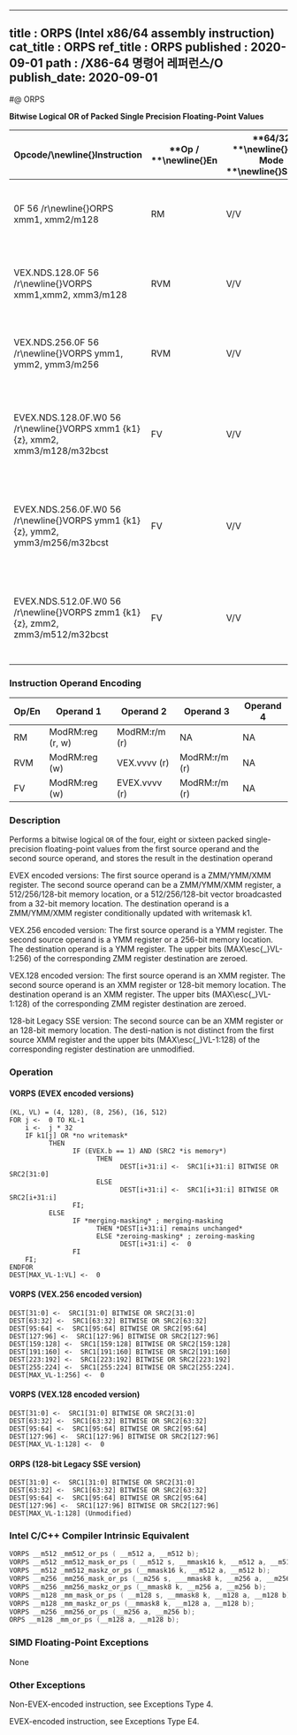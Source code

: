 ----------------------------
title : ORPS (Intel x86/64 assembly instruction)
cat_title : ORPS
ref_title : ORPS
published : 2020-09-01
path : /X86-64 명령어 레퍼런스/O
publish_date: 2020-09-01
----------------------------
#@ ORPS

**Bitwise Logical OR of Packed Single Precision Floating-Point Values**

|**Opcode/**\newline{}**Instruction**|**Op / **\newline{}**En**|**64/32 **\newline{}**bit Mode **\newline{}**Support**|**CPUID **\newline{}**Feature **\newline{}**Flag**|**Description**|
|------------------------------------|-------------------------|------------------------------------------------------|--------------------------------------------------|---------------|
|0F 56 /r\newline{}ORPS xmm1, xmm2/m128|RM|V/V|SSE|Return the bitwise logical OR of packed single-precision floating-point values in xmm1 and xmm2/mem. |
|VEX.NDS.128.0F 56 /r\newline{}VORPS xmm1,xmm2, xmm3/m128|RVM|V/V|AVX|Return the bitwise logical OR of packed single-precision floating-point values in xmm2 and xmm3/mem. |
|VEX.NDS.256.0F 56 /r\newline{}VORPS ymm1, ymm2, ymm3/m256|RVM|V/V|AVX|Return the bitwise logical OR of packed single-precision floating-point values in ymm2 and ymm3/mem.|
|EVEX.NDS.128.0F.W0 56 /r\newline{}VORPS xmm1 {k1}{z}, xmm2, xmm3/m128/m32bcst|FV|V/V|AVX512VL\newline{}AVX512DQ|Return the bitwise logical OR of packed single-precision floating-point values in xmm2 and xmm3/m128/m32bcst subject to writemask k1.|
|EVEX.NDS.256.0F.W0 56 /r\newline{}VORPS ymm1 {k1}{z}, ymm2, ymm3/m256/m32bcst|FV|V/V|AVX512VL\newline{}AVX512DQ|Return the bitwise logical OR of packed single-precision floating-point values in ymm2 and ymm3/m256/m32bcst subject to writemask k1.|
|EVEX.NDS.512.0F.W0 56 /r\newline{}VORPS zmm1 {k1}{z}, zmm2, zmm3/m512/m32bcst|FV|V/V|AVX512DQ|Return the bitwise logical OR of packed single-precision floating-point values in zmm2 and zmm3/m512/m32bcst subject to writemask k1.|
### Instruction Operand Encoding


|Op/En|Operand 1|Operand 2|Operand 3|Operand 4|
|-----|---------|---------|---------|---------|
|RM|ModRM:reg (r, w)|ModRM:r/m (r)|NA|NA|
|RVM|ModRM:reg (w)|VEX.vvvv (r)|ModRM:r/m (r)|NA|
|FV|ModRM:reg (w)|EVEX.vvvv (r)|ModRM:r/m (r)|NA|
### Description


Performs a bitwise logical `OR` of the four, eight or sixteen packed single-precision floating-point values from the first source operand and the second source operand, and stores the result in the destination operand

EVEX encoded versions: The first source operand is a ZMM/YMM/XMM register. The second source operand can be a ZMM/YMM/XMM register, a 512/256/128-bit memory location, or a 512/256/128-bit vector broadcasted from a 32-bit memory location. The destination operand is a ZMM/YMM/XMM register conditionally updated with writemask k1.

VEX.256 encoded version: The first source operand is a YMM register. The second source operand is a YMM register or a 256-bit memory location. The destination operand is a YMM register. The upper bits (MAX\esc{_}VL-1:256) of the corresponding ZMM register destination are zeroed.

VEX.128 encoded version: The first source operand is an XMM register. The second source operand is an XMM register or 128-bit memory location. The destination operand is an XMM register. The upper bits (MAX\esc{_}VL-1:128) of the corresponding ZMM register destination are zeroed.

128-bit Legacy SSE version: The second source can be an XMM register or an 128-bit memory location. The desti-nation is not distinct from the first source XMM register and the upper bits (MAX\esc{_}VL-1:128) of the corresponding register destination are unmodified.


### Operation
#### VORPS (EVEX encoded versions)
```info-verb
(KL, VL) = (4, 128), (8, 256), (16, 512)
FOR j <-  0 TO KL-1
    i <-  j * 32
    IF k1[j] OR *no writemask*
          THEN 
                IF (EVEX.b == 1) AND (SRC2 *is memory*)
                      THEN
                            DEST[i+31:i] <-  SRC1[i+31:i] BITWISE OR SRC2[31:0]
                      ELSE 
                            DEST[i+31:i] <-  SRC1[i+31:i] BITWISE OR SRC2[i+31:i]
                FI;
          ELSE 
                IF *merging-masking* ; merging-masking
                      THEN *DEST[i+31:i] remains unchanged*
                      ELSE *zeroing-masking* ; zeroing-masking
                            DEST[i+31:i] <-  0
                FI
    FI;
ENDFOR
DEST[MAX_VL-1:VL] <-  0
```
#### VORPS (VEX.256 encoded version)
```info-verb
DEST[31:0] <-  SRC1[31:0] BITWISE OR SRC2[31:0]
DEST[63:32] <-  SRC1[63:32] BITWISE OR SRC2[63:32]
DEST[95:64] <-  SRC1[95:64] BITWISE OR SRC2[95:64]
DEST[127:96] <-  SRC1[127:96] BITWISE OR SRC2[127:96]
DEST[159:128] <-  SRC1[159:128] BITWISE OR SRC2[159:128]
DEST[191:160] <-  SRC1[191:160] BITWISE OR SRC2[191:160]
DEST[223:192] <-  SRC1[223:192] BITWISE OR SRC2[223:192]
DEST[255:224] <-  SRC1[255:224] BITWISE OR SRC2[255:224].
DEST[MAX_VL-1:256] <-  0
```
#### VORPS (VEX.128 encoded version)
```info-verb
DEST[31:0] <-  SRC1[31:0] BITWISE OR SRC2[31:0]
DEST[63:32] <-  SRC1[63:32] BITWISE OR SRC2[63:32]
DEST[95:64] <-  SRC1[95:64] BITWISE OR SRC2[95:64]
DEST[127:96] <-  SRC1[127:96] BITWISE OR SRC2[127:96]
DEST[MAX_VL-1:128] <-  0
```
#### ORPS (128-bit Legacy SSE version)
```info-verb
DEST[31:0] <-  SRC1[31:0] BITWISE OR SRC2[31:0]
DEST[63:32] <-  SRC1[63:32] BITWISE OR SRC2[63:32]
DEST[95:64] <-  SRC1[95:64] BITWISE OR SRC2[95:64]
DEST[127:96] <-  SRC1[127:96] BITWISE OR SRC2[127:96]
DEST[MAX_VL-1:128] (Unmodified)
```

### Intel C/C++ Compiler Intrinsic Equivalent

```cpp
VORPS __m512 _mm512_or_ps ( __m512 a, __m512 b);
VORPS __m512 _mm512_mask_or_ps ( __m512 s, __mmask16 k, __m512 a, __m512 b);
VORPS __m512 _mm512_maskz_or_ps (__mmask16 k, __m512 a, __m512 b);
VORPS __m256 _mm256_mask_or_ps (__m256 s, ___mmask8 k, __m256 a, __m256 b);
VORPS __m256 _mm256_maskz_or_ps (__mmask8 k, __m256 a, __m256 b);
VORPS __m128 _mm_mask_or_ps ( __m128 s, __mmask8 k, __m128 a, __m128 b);
VORPS __m128 _mm_maskz_or_ps (__mmask8 k, __m128 a, __m128 b);
VORPS __m256 _mm256_or_ps (__m256 a, __m256 b);
ORPS __m128 _mm_or_ps (__m128 a, __m128 b);
```
### SIMD Floating-Point Exceptions


None

### Other Exceptions


Non-EVEX-encoded instruction, see Exceptions Type 4.

EVEX-encoded instruction, see Exceptions Type E4.

